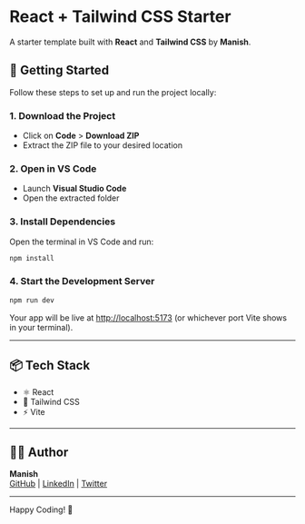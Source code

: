 # React + Tailwind CSS Starter

A starter template built with **React** and **Tailwind CSS** by **Manish**.

## 🚀 Getting Started

Follow these steps to set up and run the project locally:

### 1. Download the Project

- Click on **Code** > **Download ZIP**  
- Extract the ZIP file to your desired location

### 2. Open in VS Code

- Launch **Visual Studio Code**
- Open the extracted folder

### 3. Install Dependencies

Open the terminal in VS Code and run:

```bash
npm install
```

### 4. Start the Development Server

```bash
npm run dev
```

Your app will be live at [http://localhost:5173](http://localhost:5173) (or whichever port Vite shows in your terminal).

---

## 📦 Tech Stack

* ⚛️ React
* 💨 Tailwind CSS
* ⚡ Vite

---

## 🧑‍💻 Author

**Manish**  
[GitHub](https://github.com/Dot-Name) | [LinkedIn](https://www.linkedin.com/in/manish-singh-96a2bb273/) | [Twitter](https://x.com/MANISHS103)

---

Happy Coding! 🚀